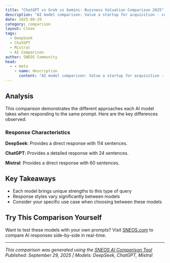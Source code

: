 ```yaml
---
title: "ChatGPT vs Grok vs Gemini: Business Valuation Comparison 2025"
description: "AI model comparison: Value a startup for acquisition - complete due diligence framework..."
date: 2025-09-29
category: comparison
layout: Clean
tags:
  - DeepSeek
  - ChatGPT
  - Mistral
  - AI Comparison
author: SNEOS Community
head:
  - - meta
    - name: description
      content: "AI model comparison: Value a startup for acquisition - complete due diligence framework..."
---
```


<ChatComparison
  title="ChatGPT vs Grok vs Gemini: Business Valuation Comparison 2025"
  prompt="Value a startup for acquisition - complete due diligence framework"
  :responses='{
    "DeepSeek": "Of course. Here is a complete, structured framework for valuing a startup for acquisition and conducting the necessary due diligence.\n\nThis guide is broken into two core parts:\n1.  **The Valuation Framework:** How to quantitatively and qualitatively determine what the startup is worth.\n2.  **The Due Diligence Framework:** The comprehensive checklist to verify the startup\u0027s claims and uncover risks.\n\n---\n\n### **Part 1: The Startup Valuation Framework**\n\nStartup valuation is both an art and a science. Unlike mature companies, startups often have limited financial history, so you must rely on a combination of methods.\n\n#### **A. Quantitative Valuation Methods**\n\n**1. Discounted Cash Flow (DCF) Analysis**\n*   **Concept:** The intrinsic value of a company is the present value of all its future cash flows.\n*   **Application for Startups:** This is highly speculative for startups but forces a rigorous analysis of the business model.\n    *   **Projections:** Use the startup\u0027s financial projections as a starting point, but stress-test them heavily.\n    *   **Discount Rate (WACC):** Use a very high discount rate (30-50%\u002B) to account for the extreme risk, lack of profitability, and early stage. This is often the most debated input.\n    *   **Terminal Value:** Often constitutes a large portion of the value. Be conservative with the perpetual growth rate.\n*   **Pros:** Theoretically sound, focuses on core value drivers.\n*   **Cons:** Highly sensitive to assumptions; \u0022garbage in, garbage out.\u0022\n\n**2. Comparable Company Analysis (Comps)**\n*   **Concept:** Value the startup based on the valuation metrics of similar, publicly traded companies.\n*   **Metrics:**\n    *   **EV/Revenue** or **EV/ARR (Annual Recurring Revenue)** for SaaS.\n    *   **P/E Ratio** (rarely applicable for early-stage startups).\n    *   **EV/EBITDA** (if EBITDA positive).\n*   **Application:** Find a set of public comparables, calculate their trading multiples, and apply a significant discount to the startup (for lack of liquidity, scale, and proven track record).\n\n**3. Precedent Transaction Analysis**\n*   **Concept:** Value the startup based on what similar companies were acquired for.\n*   **Application:** Research M\u0026A databases and news to find acquisitions of similar startups in the same sector and stage. This is often the most relevant method as it reflects what the market has actually paid.\n\n**4. Venture Capital (VC) Method**\n*   **Concept:** Work backward from a potential future exit.\n    1.  **Estimate Terminal Value:** Project the startup\u0027s financials in 5-7 years and apply a likely exit multiple (e.g., EV/Revenue).\n    2.  **Discount to Present Value:** Discount this terminal value back to today using a high target rate of return (VC hurdle rate of 40-60%).\n*   **Formula:** \u0060Post-Money Valuation = Terminal Value / (1 \u002B Target Return)^n\u0060\n\n#### **B. Qualitative \u0026 Strategic Value Drivers**\n\nOften, the acquisition premium is driven by these factors, not just the numbers.\n\n*   **Strategic Fit:** How does this acquisition accelerate your roadmap? (e.g., enter new market, acquire technology, eliminate a competitor).\n*   **Team \u0026 Talent (\u0022Acqui-hire\u0022):** The value of the engineers, designers, and leaders.\n*   **Intellectual Property (IP):** The value of patents, proprietary technology, or trade secrets that are hard to replicate.\n*   **Network Effects \u0026 Data Assets:** The value of the user base, community, and unique data sets.\n*   **Brand \u0026 Market Position:** The value of the brand recognition and its strategic market footprint.\n\n#### **C. The Final Valuation: A Negotiation Range**\n\nYou will not arrive at a single number. Instead, you will establish a range:\n*   **Floor Value:** Asset-based value (liquidation value of tangible assets).\n*   **Base Fair Value:** The output from your quantitative models, adjusted for reality.\n*   **Strategic Premium Value:** The maximum you are willing to pay based on the qualitative drivers and strategic fit.\n\nThe final acquisition price will be negotiated within this range.\n\n---\n\n### **Part 2: The Complete Due Diligence Framework**\n\nDue diligence is the process of verifying everything you\u0027ve assumed in your valuation. It\u0027s about uncovering skeletons in the closet.\n\n#### **Category 1: Financial Due Diligence**\n\n*   **Financial Statements:** Audit 3-5 years of income statements, balance sheets, and cash flow statements.\n*   **Quality of Earnings (QoE):** Analyze recurring revenue vs. one-time sales. For SaaS, focus on:\n    *   Monthly Recurring Revenue (MRR) / Annual Recurring Revenue (ARR)\n    *   Churn Rate (Customer \u0026 Revenue)\n    *   Customer Lifetime Value (LTV) \u0026 Customer Acquisition Cost (CAC)\n    *   Gross Margin trends\n*   **Financial Projections:** Scrutinize the assumptions behind revenue growth, margin expansion, and capex requirements. Are they realistic?\n*   **Debt \u0026 Cap Table Analysis:** Review all debt agreements, covenants, and the fully diluted capitalization table. Identify all shareholders, option pools, and any unusual terms.\n*   **Working Capital:** Analyze trends in Accounts Receivable, Accounts Payable, and Inventory. Determine a \u0022normalized\u0022 level for closing.\n\n#### **Category 2: Commercial \u0026 Market Due Diligence**\n\n*   **Customer Analysis:**\n    *   **Concentration:** What % of revenue comes from the top 5/10 customers?\n    *   **Interviews:** Talk to key customers (and some who have churned) about satisfaction, product value, and relationship with the startup.\n    *   **Contract Review:** Scrutinize key customer contracts for terms, renewal dates, and change-of-control clauses.\n*   **Sales \u0026 Marketing Efficiency:**\n    *   Sales pipeline health and conversion rates.\n    *   Marketing channel effectiveness and scalability.\n*   **Market Analysis:**\n    *   Validate the Total Addressable Market (TAM) claims.\n    *   Competitive landscape: Who are the real competitors, and what is the startup\u0027s sustainable competitive advantage?\n\n#### **Category 3: Technical \u0026 IP Due Diligence**\n\n*   **Technology Stack:** Review the architecture, code quality, scalability, and security. Conduct a code audit.\n*   **Intellectual Property:**\n    *   Verify ownership of all patents, trademarks, and copyrights.\n    *   Review all invention assignment agreements with employees and contractors to ensure the company owns the IP.\n    *   Check for any ongoing or potential IP litigation.\n*   **Data Assets:** Understand what data is collected, how it\u0027s stored, and the policies governing its use. Check for compliance with GDPR, CCPA, etc.\n\n#### **Category 4: Legal \u0026 Compliance Due Diligence**\n\n*   **Corporate Records:** Review incorporation documents, bylaws, board minutes, and shareholder meeting minutes.\n*   **Contracts:** Examine all material contracts: key customer/supplier agreements, partnership agreements, leases, and loan agreements.\n*   **Compliance:** Ensure compliance with relevant industry regulations (e.g., HIPAA, SOC 2, FINRA).\n*   **Litigation:** Identify any pending, threatened, or settled litigation.\n*   **Employment Matters:** Review standard employment contracts, offer letters, and any outstanding disputes.\n\n#### **Category 5: Operational \u0026 HR Due Diligence**\n\n*   **Management \u0026 Team:** Assess the strength and depth of the management team. Will they stay post-acquisition?\n    *   Review organizational structure and key-person dependencies.\n*   **Culture Fit:** Evaluate the company culture and how it will integrate with your own.\n*   **HR Policies:** Review employee handbooks, compensation plans, and benefit plans.\n*   **Talent Pipeline:** Assess the ability to attract and retain key talent.\n\n---\n\n### **Putting It All Together: The Acquisition Process**\n\n1.  **Strategy \u0026 Sourcing:** Define your acquisition thesis and identify targets.\n2.  **Preliminary Analysis \u0026 Valuation:** Conduct high-level analysis (using Part 1) to determine an initial valuation range and offer.\n3.  **Letter of Intent (LOI):** Sign an LOI, which includes a non-binding offer and an exclusive due diligence period.\n4.  **Comprehensive Due Diligence:** Execute the deep-dive checklists from Part 2. This is where you validate your initial valuation.\n5.  **Final Valuation \u0026 Deal Structuring:** Adjust your valuation based on due diligence findings. Structure the deal (cash vs. stock, earnouts, escrows) to mitigate identified risks.\n6.  **Definitive Agreement:** Draft and negotiate the purchase agreement, including representations, warranties, and indemnifications.\n7.  **Integration Planning:** Begin planning for post-merger integration *during* due diligence. The smoothest acquisitions are the ones where integration is a primary consideration from the start.\n\n**Final Note:** This framework is a starting point. The weight given to each section will vary dramatically depending on the startup\u0027s industry, stage, and the acquirer\u0027s strategic intent (e.g., a tech acquirer will prioritize the technical DD, while a financial acquirer will prioritize the financial DD). Always engage experienced legal and financial advisors.",
    "ChatGPT": "Certainly! Valuing a startup for acquisition and conducting comprehensive due diligence is a multi-faceted process that requires a thorough evaluation of the company\u2019s financials, operations, market position, legal standing, and growth potential. Below is a complete due diligence framework structured to help you perform a robust startup valuation and acquisition assessment.\n\n---\n\n## Startup Valuation \u0026 Acquisition Due Diligence Framework\n\n### 1. **Strategic Fit \u0026 Business Overview**\n- **Business Model Understanding:** Review revenue streams, target customers, value proposition.\n- **Product/Service Assessment:** Product-market fit, uniqueness, IP, technology stack.\n- **Market Position:** Market size, competitors, market share, growth potential.\n- **Founders and Team:** Background, track record, team capability, key hires, organizational structure.\n- **Synergies:** Potential integration benefits (cost savings, cross-selling, market expansion).\n\n---\n\n### 2. **Financial Due Diligence**\n- **Historical Financials:** Review audited (if any) or internal financial statements for past 3-5 years:\n  - Revenue breakdown (recurring vs. one-time)\n  - Gross profit and gross margin trends\n  - Operating expenses and burn rate\n  - EBITDA and net income\n- **Financial Projections:**\n  - Forecast assumptions and realism\n  - Revenue pipeline and backlog\n  - Cash flow projections\n  - Capital expenditure needs\n- **Unit Economics:**\n  - Customer Acquisition Cost (CAC)\n  - Lifetime Value (LTV)\n  - Churn rate\n  - Contribution margin\n- **Balance Sheet:**\n  - Assets and liabilities\n  - Debt and capital structure\n  - Working capital status\n- **Cap Table \u0026 Funding History:**\n  - Shareholder structure and dilution\n  - Convertible notes, options pool, warrants\n  - Prior valuations and funding terms\n- **Accounting Policies and Controls:** Reconciliation, internal control environment.\n\n---\n\n### 3. **Legal Due Diligence**\n- **Corporate Structure:** Incorporation documents, subsidiaries, JV agreements.\n- **Intellectual Property:**\n  - Patents, trademarks, copyrights\n  - Ownership and licensing agreements\n  - Pending infringements or disputes\n- **Material Contracts:**\n  - Customer/client contracts, terms and conditions\n  - Supplier and vendor agreements\n  - Partnership and distribution deals\n  - Employment contracts and non-competes\n- **Compliance:**\n  - Regulatory approvals, licenses, certifications\n  - GDPR/Data privacy compliance\n  - Litigation history or pending litigation\n- **Risk Exposure:** Any contingent liabilities or undisclosed obligations.\n\n---\n\n### 4. **Operational Due Diligence**\n- **Technology \u0026 Product Assessment:**\n  - Code quality and technical debt\n  - Product roadmap and backlog\n  - Technology scalability and security considerations\n- **Customer \u0026 Market Validation:**\n  - Customer testimonials, reference checks\n  - Customer concentration and retention\n  - Market trends and growth drivers\n- **Operations \u0026 Processes:**\n  - Supply chain reliability\n  - Infrastructure and facilities\n  - Key operational KPIs and service levels\n- **Human Resources:**\n  - Employee headcount, turnover rates\n  - Culture and organizational health\n  - Benefits, compensation structure, and incentives\n\n---\n\n### 5. **Commercial Due Diligence**\n- **Market Analysis:**\n  - TAM, SAM, SOM analysis\n  - Competitive landscape\n  - Barriers to entry\n- **Sales \u0026 Marketing:**\n  - Sales funnel and pipeline conversion rates\n  - Marketing strategies, channels, and expenses\n  - Partnerships and alliances\n- **Customer Analysis:**\n  - Customer segmentation and lifetime value\n  - Major clients and dependency risks\n\n---\n\n### 6. **Risk Assessment**\n- Identify and quantify key risks:\n  - Market risk\n  - Technology risk\n  - Financial risk (cash runway, financing needs)\n  - Regulatory and compliance risk\n  - Operational \u0026 execution risk\n  - Key person risk\n\n---\n\n### 7. **Valuation Methodologies**\n- Use multiple valuation approaches to triangulate value:\n  - **Discounted Cash Flow (DCF):**\n    - Discount projected free cash flows to present value\n    - Validate assumptions on growth and margin\n  - **Comparable Company Analysis (Comps):**\n    - Valuation multiples (P/S, EV/Revenue, EV/EBITDA) of similar public/private companies\n  - **Precedent Transactions:**\n    - Analysis of valuation multiples from recent acquisitions in the space\n  - **Venture Capital Method:**\n    - Post-money valuation based on exit value and required ROI\n  - **Scorecard / Risk Factor Method:**\n    - Adjust valuation based on qualitative and quantitative factors (team, technology, market, stage, etc.)\n\n---\n\n### 8. **Integration Planning**\n- Assess integration challenges and costs:\n  - Technology integration\n  - Cultural fit\n  - Organizational restructuring needs\n- Post-acquisition milestones and KPIs\n\n---\n\n### 9. **Final Recommendations and Deal Structure**\n- Identify key value drivers and deal breakers\n- Outline proposed deal terms:\n  - Purchase price and payment structure (cash, stock, earnouts)\n  - Representations and warranties\n  - Indemnities and escrow arrangements\n- Create an integration roadmap and monitoring plan\n\n---\n\n## Summary\n\n| Due Diligence Area    | Key Focus                        | Outcome                         |\n|----------------------|---------------------------------|--------------------------------|\n| Strategic            | Business model, market fit       | Alignment with acquirer goals  |\n| Financial            | Revenue, margins, burn rate      | Financial health and sustainability |\n| Legal                | IP, contracts, compliance        | Risk mitigation                |\n| Operational          | Product, tech, HR                | Operational viability          |\n| Commercial           | Market, customers                | Growth potential               |\n| Risk                 | Identification \u0026 quantification | Risk-adjusted valuation        |\n| Valuation            | Multi-method approach            | Fair market value              |\n| Integration          | Synergies \u0026 challenges           | Smooth transition              |\n\n---\n\nIf you want, I can also help you with templates or checklists for each section or walk you through valuation calculations step-by-step. Let me know!",
    "Mistral": "Valuing a startup for acquisition and conducting comprehensive due diligence involves a multi-step process that assesses various aspects of the company. Here\u2019s a complete framework to guide you through the process:\n\n### 1. **Initial Assessment**\n   - **Business Model**: Understand the startup\u2019s business model, revenue streams, and market position.\n   - **Market Opportunity**: Evaluate the size and growth potential of the market the startup operates in.\n   - **Competitive Landscape**: Identify key competitors and assess the startup\u2019s competitive advantages.\n   - **Management Team**: Evaluate the experience, skills, and track record of the management team.\n\n### 2. **Financial Due Diligence**\n   - **Financial Statements**: Review historical financial statements (income statements, balance sheets, cash flow statements).\n   - **Revenue and Profitability**: Analyze revenue growth, profit margins, and cash flow.\n   - **Burn Rate**: Assess the startup\u2019s burn rate and runway.\n   - **Valuation Methods**:\n     - **Discounted Cash Flow (DCF)**: Estimate the present value of future cash flows.\n     - **Comparable Company Analysis**: Compare the startup to similar companies in the industry.\n     - **Precedent Transactions**: Analyze recent acquisitions of similar startups.\n     - **Venture Capital Method**: Use the expected return on investment (ROI) for venture capitalists.\n   - **Debt and Liabilities**: Identify any outstanding debts, liabilities, and financial obligations.\n\n### 3. **Operational Due Diligence**\n   - **Product/Service**: Evaluate the quality, uniqueness, and market demand for the startup\u2019s products or services.\n   - **Technology and IP**: Assess the startup\u2019s intellectual property, patents, and proprietary technology.\n   - **Supply Chain**: Review the supply chain, vendor relationships, and operational efficiencies.\n   - **Customer Base**: Analyze the customer base, customer acquisition costs (CAC), and customer lifetime value (CLV).\n\n### 4. **Legal Due Diligence**\n   - **Corporate Structure**: Verify the legal structure of the startup (e.g., LLC, C-Corp).\n   - **Contracts and Agreements**: Review all material contracts, including employment agreements, vendor contracts, and customer contracts.\n   - **Compliance**: Ensure the startup complies with all relevant laws and regulations.\n   - **Litigation**: Identify any ongoing or potential litigation.\n   - **Intellectual Property**: Verify ownership and protection of intellectual property.\n\n### 5. **Human Resources Due Diligence**\n   - **Employee Contracts**: Review employment contracts, including non-compete and non-disclosure agreements.\n   - **Compensation and Benefits**: Analyze compensation structures, benefits, and equity plans.\n   - **Culture and Morale**: Assess the company culture, employee morale, and turnover rates.\n   - **Key Personnel**: Identify key personnel and their roles in the company.\n\n### 6. **Technical Due Diligence**\n   - **Technology Stack**: Evaluate the technology stack, including software, hardware, and infrastructure.\n   - **Code Quality**: Assess the quality and maintainability of the codebase.\n   - **Security**: Review the security measures in place to protect data and systems.\n   - **Scalability**: Determine the scalability of the technology and infrastructure.\n\n### 7. **Market and Competitive Due Diligence**\n   - **Market Analysis**: Conduct a thorough market analysis, including market size, growth rate, and trends.\n   - **Competitive Analysis**: Identify key competitors, their strengths and weaknesses, and market share.\n   - **Customer Feedback**: Gather feedback from customers to understand their satisfaction and pain points.\n\n### 8. **Risk Assessment**\n   - **Financial Risks**: Identify financial risks, including cash flow issues, debt, and financial obligations.\n   - **Operational Risks**: Assess operational risks, such as supply chain disruptions and technology failures.\n   - **Legal Risks**: Evaluate legal risks, including compliance issues and litigation.\n   - **Market Risks**: Consider market risks, such as changes in market conditions and competitive threats.\n\n### 9. **Integration Planning**\n   - **Synergy Analysis**: Identify potential synergies and cost savings from the acquisition.\n   - **Integration Strategy**: Develop a plan for integrating the startup into the acquiring company.\n   - **Cultural Fit**: Assess the cultural fit between the two companies.\n\n### 10. **Final Valuation and Negotiation**\n   - **Valuation Report**: Prepare a comprehensive valuation report based on the due diligence findings.\n   - **Negotiation**: Engage in negotiations with the startup\u2019s management and investors to agree on the acquisition terms.\n   - **Closing**: Finalize the acquisition agreement and complete the transaction.\n\n### 11. **Post-Acquisition Review**\n   - **Performance Monitoring**: Monitor the performance of the acquired startup post-acquisition.\n   - **Integration Success**: Evaluate the success of the integration process.\n   - **Lessons Learned**: Document lessons learned for future acquisitions.\n\nBy following this comprehensive due diligence framework, you can ensure a thorough evaluation of the startup and make an informed decision regarding the acquisition."
  }'
  published-date="16:10"
/>

## Analysis

This comparison demonstrates the different approaches each AI model takes when responding to the same prompt. Here are the key differences observed:

### Response Characteristics

**DeepSeek**: Provides a direct response with 114 sentences. 

**ChatGPT**: Provides a detailed response with 24 sentences. 

**Mistral**: Provides a direct response with 60 sentences. 

## Key Takeaways

- Each model brings unique strengths to this type of query
- Response styles vary significantly between models
- Consider your specific use case when choosing between these models

## Try This Comparison Yourself

Want to test these models with your own prompts? Visit [SNEOS.com](https://sneos.com) to compare AI responses side-by-side in real-time.

---

*This comparison was generated using the [SNEOS AI Comparison Tool](https://sneos.com)*
*Published: September 29, 2025 | Models: DeepSeek, ChatGPT, Mistral*
